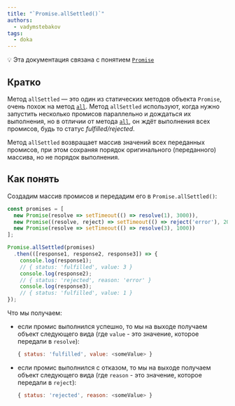 ```yaml
---
title: "`Promise.allSettled()`"
authors:
  - vadymstebakov
tags:
  - doka
---
```


<aside>

💡 Эта документация связана с понятием [`Promise`](/js/async-in-js/)

</aside>

## Кратко

Метод `allSettled` — это один из статических методов объекта `Promise`, очень похож на метод [`all`](/js/promise-all/). Метод `allSettled` используют, когда нужно запустить несколько промисов параллельно и дождаться их выполнения, но в отличии от метода [`all`](/js/promise-all/#odin-iz-promisov-zavershilsya-oshibkoy), он ждёт выполнения всех промисов, будь то статус _fulfilled/rejected_.

Метод `allSettled` возвращает массив значений всех переданных промисов, при этом сохраняя порядок оригинального (переданного) массива, но не порядок выполнения.

## Как понять

Создадим массив промисов и передадим его в `Promise.allSettled()`:

```js
const promises = [
  new Promise(resolve => setTimeout(() => resolve(1), 3000)),
  new Promise((resolve, reject) => setTimeout(() => reject('error'), 2000)),
  new Promise(resolve => setTimeout(() => resolve(3), 1000))
];

Promise.allSettled(promises)
  .then(([response1, response2, response3]) => {
    console.log(response1);
    // { status: 'fulfilled', value: 3 }
    console.log(response2);
    // { status: 'rejected', reason: 'error' }
    console.log(response3);
    // { status: 'fulfilled', value: 1 }
});
```

Что мы получаем:

- если промис выполнился успешно, то мы на выходе получаем объект следующего вида (где `value` - это значение, которое передали в `resolve`):

  ```js
  { status: 'fulfilled', value: <someValue> }
  ```

- если промис выполнился с отказом, то мы на выходе получаем объект следующего вида (где `reason` - это значение, которое передали в `reject`):

  ```js
  { status: 'rejected', reason: <someValue> }
  ```
